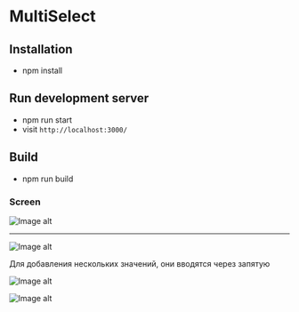 # MultiSelect

## Installation

* npm install 

## Run development server

* npm run start 
* visit `http://localhost:3000/`

## Build

* npm run build 


### Screen
![Image alt](https://github.com/Mark-Tok/MultiSelect/raw/master/screen/screen1.png)

__________

![Image alt](https://github.com/Mark-Tok/MultiSelect/raw/master/screen/screen2.png)

Для добавления нескольких значений, они вводятся через запятую 

![Image alt](https://github.com/Mark-Tok/MultiSelect/raw/master/screen/ex-array.png)

![Image alt](https://github.com/Mark-Tok/MultiSelect/raw/master/screen/ex-array1.png)


